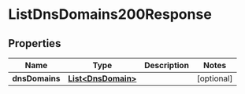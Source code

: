 

# ListDnsDomains200Response


## Properties

| Name | Type | Description | Notes |
|------------ | ------------- | ------------- | -------------|
|**dnsDomains** | [**List&lt;DnsDomain&gt;**](DnsDomain.md) |  |  [optional] |



